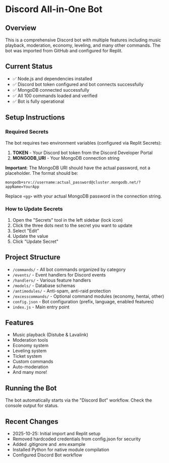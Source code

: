 # Discord All-in-One Bot

## Overview
This is a comprehensive Discord bot with multiple features including music playback, moderation, economy, leveling, and many other commands. The bot was imported from GitHub and configured for Replit.

## Current Status
- ✅ Node.js and dependencies installed
- ✅ Discord bot token configured and bot connects successfully
- ✅ MongoDB connected successfully
- ✅ All 100 commands loaded and verified
- ✅ Bot is fully operational

## Setup Instructions

### Required Secrets
The bot requires two environment variables (configured via Replit Secrets):

1. **TOKEN** - Your Discord bot token from the Discord Developer Portal
2. **MONGODB_URI** - Your MongoDB connection string

**Important**: The MongoDB URI should have the actual password, not a placeholder. The format should be:
```
mongodb+srv://username:actual_password@cluster.mongodb.net/?appName=YourApp
```

Replace `<gg>` with your actual MongoDB password in the connection string.

### How to Update Secrets
1. Open the "Secrets" tool in the left sidebar (lock icon)
2. Click the three dots next to the secret you want to update
3. Select "Edit"
4. Update the value
5. Click "Update Secret"

## Project Structure
- `/commands/` - All bot commands organized by category
- `/events/` - Event handlers for Discord events
- `/handlers/` - Various feature handlers
- `/models/` - Database schemas
- `/antimodules/` - Anti-spam, anti-raid protection
- `/excesscommands/` - Optional command modules (economy, hentai, other)
- `config.json` - Bot configuration (prefix, language, enabled features)
- `index.js` - Main entry point

## Features
- Music playback (Distube & Lavalink)
- Moderation tools
- Economy system
- Leveling system
- Ticket system
- Custom commands
- Auto-moderation
- And many more!

## Running the Bot
The bot automatically starts via the "Discord Bot" workflow. Check the console output for status.

## Recent Changes
- 2025-10-25: Initial import and Replit setup
- Removed hardcoded credentials from config.json for security
- Added .gitignore and .env.example
- Installed Python for native module compilation
- Configured Discord Bot workflow
